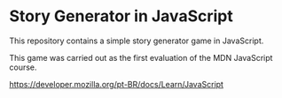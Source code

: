 # Story Generator in JavaScript

This repository contains a simple story generator game in JavaScript.

This game was carried out as the first evaluation of the MDN JavaScript course.

https://developer.mozilla.org/pt-BR/docs/Learn/JavaScript